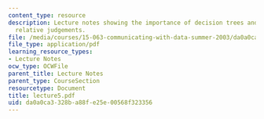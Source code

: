 ```yaml
---
content_type: resource
description: Lecture notes showing the importance of decision trees and arriving at
  relative judgements.
file: /media/courses/15-063-communicating-with-data-summer-2003/da0a0ca3328ba88fe25e00568f323356_lecture5.pdf
file_type: application/pdf
learning_resource_types:
- Lecture Notes
ocw_type: OCWFile
parent_title: Lecture Notes
parent_type: CourseSection
resourcetype: Document
title: lecture5.pdf
uid: da0a0ca3-328b-a88f-e25e-00568f323356
---
```

